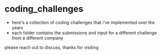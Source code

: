 # coding_challenges  
  
- here's a collection of coding challenges that i've implemented over the years  
- each folder contains the submissions and input for a different challenge from a different company

please reach out to discuss, thanks for visiting
